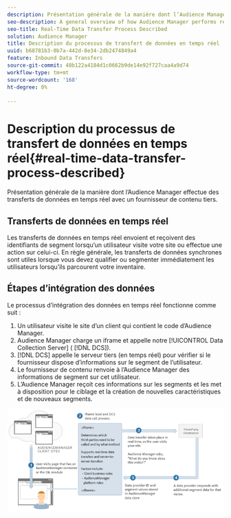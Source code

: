 ```yaml
---
description: Présentation générale de la manière dont l’Audience Manager effectue des transferts de données en temps réel avec un fournisseur de contenu tiers.
seo-description: A general overview of how Audience Manager performs real-time data transfers with a third-party content provider.
seo-title: Real-Time Data Transfer Process Described
solution: Audience Manager
title: Description du processus de transfert de données en temps réel
uuid: b68781b3-0b7a-442d-8e34-2db2474849a4
feature: Inbound Data Transfers
source-git-commit: 48b122a4184d1c0662b9de14e92f727caa4a9d74
workflow-type: tm+mt
source-wordcount: '168'
ht-degree: 0%

---
```



# Description du processus de transfert de données en temps réel{#real-time-data-transfer-process-described}

Présentation générale de la manière dont l’Audience Manager effectue des transferts de données en temps réel avec un fournisseur de contenu tiers.

<!-- real-time-data-transfer-explained.xml -->

## Transferts de données en temps réel

Les transferts de données en temps réel envoient et reçoivent des identifiants de segment lorsqu’un utilisateur visite votre site ou effectue une action sur celui-ci. En règle générale, les transferts de données synchrones sont utiles lorsque vous devez qualifier ou segmenter immédiatement les utilisateurs lorsqu’ils parcourent votre inventaire.

## Étapes d’intégration des données

Le processus d’intégration des données en temps réel fonctionne comme suit :

1. Un utilisateur visite le site d’un client qui contient le code d’Audience Manager.
1. Audience Manager charge un iframe et appelle notre [!UICONTROL Data Collection Server] ( [!DNL DCS]).
1. [!DNL DCS] appelle le serveur tiers (en temps réel) pour vérifier si le fournisseur dispose d’informations sur le segment de l’utilisateur.
1. Le fournisseur de contenu renvoie à l’Audience Manager des informations de segment sur cet utilisateur.
1. L’Audience Manager reçoit ces informations sur les segments et les met à disposition pour le ciblage et la création de nouvelles caractéristiques et de nouveaux segments.

![](assets/rt_reduce70.png)